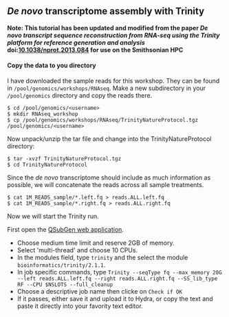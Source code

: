 ## _De novo_ transcriptome assembly with Trinity

**Note: This tutorial has been updated and modified from the paper _De novo transcript sequence reconstruction from RNA-seq using the Trinity platform for reference generation and analysis_ doi:[10.1038/nprot.2013.084](dx.doi.org/10.1038/nprot.2013.084) for use on the Smithsonian HPC**


#### Copy the data to you directory

I have downloaded the sample reads for this workshop. They can be found in ```/pool/genomics/workshops/RNAseq```. Make a new subdirectory in your ```/pool/genomics``` directory and copy the reads there.

```
$ cd /pool/genomics/<username>
$ mkdir RNAseq_workshop
$ cp /pool/genomics/workshops/RNAseq/TrinityNatureProtocol.tgz /pool/genomics/<username>
```

Now unpack/unzip the tar file and change into the TrinityNatureProtocol directory:

```
$ tar -xvzf TrinityNatureProtocol.tgz
$ cd TrinityNatureProtocol
```

Since the _de novo_ transcriptome should include as much information as possible, we will concatenate the reads across all sample treatments.

```
$ cat 1M_READS_sample/*.left.fq > reads.ALL.left.fq
$ cat 1M_READS_sample/*.right.fq > reads.ALL.right.fq
```

Now we will start the Trinity run.

First open the [QSubGen web application](https://hydra-3.si.edu/tools/QSubGen).

- Choose medium time limit and reserve 2GB of memory.
- Select 'multi-thread' and choose 10 CPUs.
- In the modules field, type ```trinity``` and the select the module ```bioinformatics/trinity/2.1.1```.
- In job specific commands, type ```Trinity --seqType fq --max_memory 20G --left reads.ALL.left.fq --right reads.ALL.right.fq --SS_lib_type RF --CPU $NSLOTS --full_cleanup```
- Choose a descriptive job name then clicke on ```Check if OK```
- If it passes, either save it and upload it to Hydra, or copy the text and paste it directly into your favority text editor.
